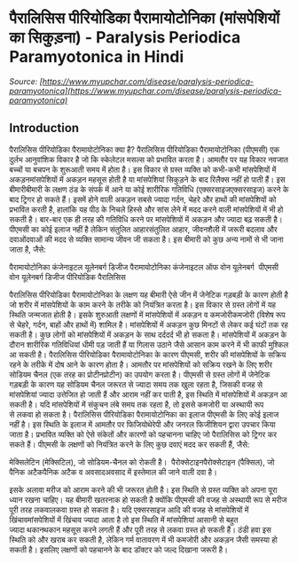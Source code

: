 # पैरालिसिस पीरियोडिका पैरामायोटोनिका (मांसपेशियों का सिकुड़ना) - Paralysis Periodica Paramyotonica in Hindi
_Source: [https://www.myupchar.com/disease/paralysis-periodica-paramyotonica](https://www.myupchar.com/disease/paralysis-periodica-paramyotonica)_

## Introduction
पैरालिसिस पीरियोडिका पैरामायोटोनिका क्या है?
पैरालिसिस पीरियोडिका पैरामायोटोनिका (पीएमसी) एक दुर्लभ आनुवांशिक विकार है जो कि स्केलेटल मसल्स को प्रभावित करता है। आमतौर पर यह विकार नवजात बच्चों या बचपन के शुरूआती समय में होता है। इस विकार से ग्रस्त व्यक्ति को कभी-कभी मांसपेशियों में अकड़नमांसपेशियों में अकड़न महसूस होती है या मांसपेशियां सिकुड़ने के बाद रिलैक्स नहीं हो पाती हैं। इस बीमारीबीमारी के लक्षण ठंड के संपर्क में आने या कोई शारीरिक गतिविधि (एक्सरसाइजएक्सरसाइज) करने के बाद ट्रिगर हो सकते हैं। इसमें होने वाली अकड़न सबसे ज्यादा गर्दन, चेहरे और हाथों की मांसपेशियों को प्रभावित करती है, हालांकि यह पीठ के निचले हिस्से और सांस लेने में मदद करने वाली मांसपेशियों में भी हो सकती है। बार-बार एक ही तरह की गतिविधि करने पर मांसपेशियों में अकड़न और ज्यादा बढ़ सकती है। पीएमसी का कोई इलाज नहीं है लेकिन संतुलित आहारसंतुलित आहार, जीवनशैली में जरूरी बदलाव और दवाओंदवाओं की मदद से व्यक्ति सामान्य जीवन जी सकता है। इस बीमारी को कुछ अन्य नामों से भी जाना जाता है, जैसे:

पैरामायोटोनिका कंजेनाइटल
यूलेनबर्ग डिजीज
पैरामायोटोनिका कंजेनाइटल ऑफ वोन यूलेनबर्ग 
पीएमसी
वोन यूलेनबर्ग डिजीज
पीरियोडिक पैरालिसिस

पैरालिसिस पीरियोडिका पैरामायोटोनिका के लक्षण
यह बीमारी ऐसे जीन में जेनेटिक गड़बड़ी के कारण होती है जो शरीर में मांसपेशियों के काम करने के तरीके को नियंत्रित करता है। इस विकार से ग्रस्त लोगों में यह स्थिति जन्मजात होती है। इसके शुरुआती लक्षणों में मांसपेशियों में अकड़न व कमजोरीकमजोरी (विशेष रूप से चेहरे, गर्दन, बाहों और हाथों में) शामिल है। मांसपेशियों में अकड़न कुछ मिनटों से लेकर कई घंटों तक रह सकती है। कुछ लोगों को मांसपेशियों में अकड़न के साथ दर्ददर्द भी हो सकता है। मांसपेशियों में अकड़न के दौरान शारीरिक गतिविधियां धीमी पड़ जाती हैं या गिलास उठाने जैसे आसान काम करने में भी काफी मुश्किल आ सकती है।
पैरालिसिस पीरियोडिका पैरामायोटोनिका के कारण
पीएमसी, शरीर की मांसपेशियों के सक्रिय रहने के तरीके में दोष आने के कारण होता है। आमतौर पर मांसपेशियों को सक्रिय रखने के लिए शरीर सोडियम चैनल (एक तरह का प्रोटीनप्रोटीन) का उपयोग करता है। पीएमसी से ग्रस्त लोगों में जेनेटिक गड़बड़ी के कारण यह सोडियम चैनल जरूरत से ज्यादा समय तक खुला रहता है, जिसकी वजह से मांसपेशियां ज्यादा उत्तेजित हो जाती हैं और आराम नहीं कर पाती है, इस स्थिति में मांसपेशियों में अकड़न आ सकती है। यदि मांसपेशियों में संकुचन लंबे समय तक रहता है, तो इससे कमजोरी या अस्थायी रूप से लकवा हो सकता है।
पैरालिसिस पीरियोडिका पैरामायोटोनिका का इलाज
पीएमसी के लिए कोई इलाज नहीं है। इस स्थिति के इलाज में आमतौर पर फिजियोथेरेपी और जनरल फिजीशियन द्वारा उपचार किया जाता है। प्रभावित व्यक्ति को ऐसे संकेतों और कारणों को पहचानना चाहिए जो पैरालिसिस को ट्रिगर कर सकते हैं। पीएमसी के लक्षणों को नियंत्रित करने के लिए कुछ दवाएं मदद कर सकती हैं, जैसे:

मेक्सिलेटिन (मेक्सिटिल), जो सोडियम-चैनल को रोकती है। 
पैरोक्सेटाइनपैरोक्सेटाइन (पैक्सिल), जो पैनिक अटैकपैनिक अटैक व अवसादअवसाद में इस्तेमाल की जाने वाली दवा है।

इसके अलावा मरीज को आराम करने की भी जरूरत होती है। इस स्थिति से ग्रस्त व्यक्ति को अपना पूरा ध्यान रखना चाहिए।
यह बीमारी खतरनाक हो सकती है क्योंकि पीएमसी की वजह से अस्थायी रूप से मरीज पूरी तरह लकवालकवा ग्रस्त हो सकता है। यदि एक्सरसाइज आदि की वजह से मांसपेशियों में खिंचावमांसपेशियों में खिंचाव ज्यादा आता है तो इस स्थिति में मांसपेशियां आसानी से बहुत ज्यादा थकानथकान महसूस करने लगती हैं और पूरी तरह से लकवा ग्रस्त हो सकती हैं। ठंडी हवा इस स्थिति को और खराब कर सकती है, लेकिन गर्म वातावरण में भी कमजोरी और अकड़न जैसी समस्या हो सकती है। इसलिए लक्षणों को पहचानने के बाद डॉक्टर को जल्द दिखाना जरूरी है।

